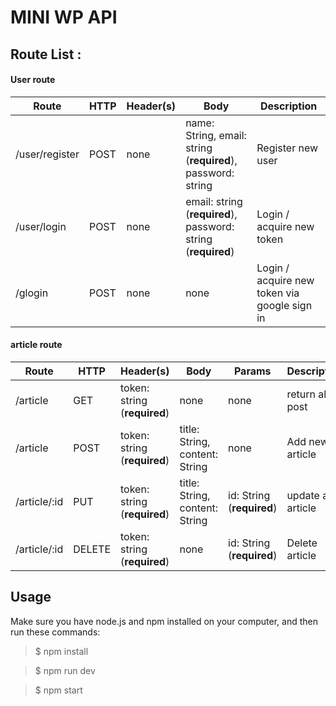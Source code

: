 # MINI WP API
## Route List :

#### User route

Route | HTTP | Header(s) | Body | Description
----- | ---- | --------- | ---- | -----------
/user/register | POST | none | name: String, email: string (**required**), password: string | Register new user
/user/login | POST | none | email: string (**required**), password: string (**required**) | Login / acquire new token
/glogin | POST | none | none | Login / acquire new token via google sign in


#### article route

Route | HTTP | Header(s) | Body | Params | Description
----- | ---- | --------- | ---- | ------- | ----
/article | GET | token: string (**required**)  | none | none | return all post
/article | POST | token: string (**required**)  | title: String, content: String | none | Add new article
/article/:id | PUT | token: string (**required**) | title: String, content: String | id: String (**required**) | update an article
/article/:id | DELETE | token: string (**required**) | none | id: String (**required**) | Delete article

## Usage
Make sure you have node.js and  npm installed on your computer, and then run these commands:

> $ npm install

> $ npm run dev 

> $ npm start